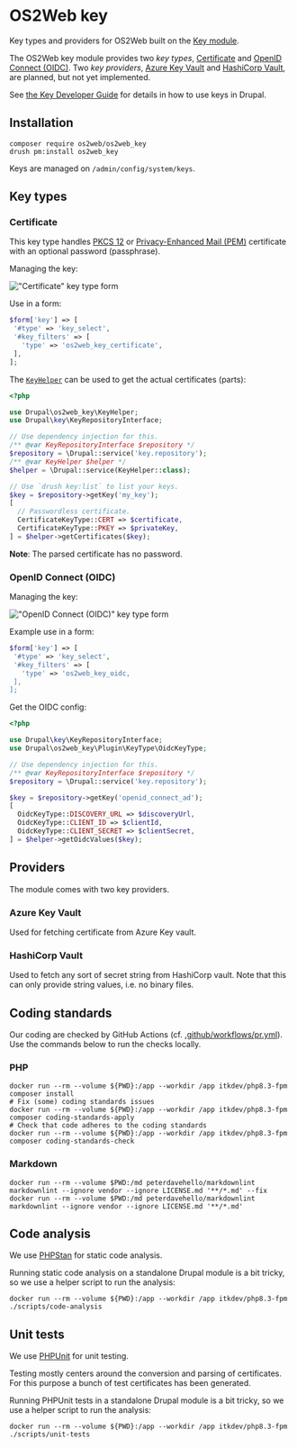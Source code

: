 # OS2Web key

Key types and providers for OS2Web built on the [Key module](https://www.drupal.org/project/key).

The OS2Web key module provides two _key types_, [Certificate](#certificate) and [OpenID Connect
(OIDC)](#openid-connect-oidc). Two _key providers_, [Azure Key Vault](#azure-key-vault) and
[HashiCorp Vault](#hashicorp-vault), are planned, but not yet implemented.

See [the Key Developer Guide](https://www.drupal.org/docs/contributed-modules/key/developer-guide) for details in how to
use keys in Drupal.

## Installation

``` shell
composer require os2web/os2web_key
drush pm:install os2web_key
```

Keys are managed on `/admin/config/system/keys`.

## Key types

### Certificate

This key type handles [PKCS 12](https://en.wikipedia.org/wiki/PKCS_12) or [Privacy-Enhanced Mail
(PEM)](https://en.wikipedia.org/wiki/Privacy-Enhanced_Mail) certificate with an optional password (passphrase).

Managing the key:

!["Certificate" key type form](docs/assets/key-type-certificate.png)

Use in a form:

``` php
$form['key'] => [
 '#type' => 'key_select',
 '#key_filters' => [
   'type' => 'os2web_key_certificate',
 ],
];
```

The [`KeyHelper`](https://github.com/OS2web/os2web_key/blob/main/src/KeyHelper.php) can be used to get
the actual certificates (parts):

``` php
<?php

use Drupal\os2web_key\KeyHelper;
use Drupal\key\KeyRepositoryInterface;

// Use dependency injection for this.
/** @var KeyRepositoryInterface $repository */
$repository = \Drupal::service('key.repository');
/** @var KeyHelper $helper */
$helper = \Drupal::service(KeyHelper::class);

// Use `drush key:list` to list your keys.
$key = $repository->getKey('my_key');
[
  // Passwordless certificate.
  CertificateKeyType::CERT => $certificate,
  CertificateKeyType::PKEY => $privateKey,
] = $helper->getCertificates($key);

```

**Note**: The parsed certificate has no password.

### OpenID Connect (OIDC)

Managing the key:

!["OpenID Connect (OIDC)" key type form](docs/assets/key-type-oidc.png)

Example use in a form:

``` php
$form['key'] => [
 '#type' => 'key_select',
 '#key_filters' => [
   'type' => 'os2web_key_oidc,
 ],
];
```

Get the OIDC config:

``` php
<?php

use Drupal\key\KeyRepositoryInterface;
use Drupal\os2web_key\Plugin\KeyType\OidcKeyType;

// Use dependency injection for this.
/** @var KeyRepositoryInterface $repository */
$repository = \Drupal::service('key.repository');

$key = $repository->getKey('openid_connect_ad');
[
  OidcKeyType::DISCOVERY_URL => $discoveryUrl,
  OidcKeyType::CLIENT_ID => $clientId,
  OidcKeyType::CLIENT_SECRET => $clientSecret,
] = $helper->getOidcValues($key);
```

## Providers

The module comes with two key providers.

### Azure Key Vault

Used for fetching certificate from Azure Key vault.

### HashiCorp Vault

Used to fetch any sort of secret string from HashiCorp vault. Note that
this can only provide string values, i.e. no binary files.

## Coding standards

Our coding are checked by GitHub Actions (cf. [.github/workflows/pr.yml](.github/workflows/pr.yml)). Use the commands
below to run the checks locally.

### PHP

```shell
docker run --rm --volume ${PWD}:/app --workdir /app itkdev/php8.3-fpm composer install
# Fix (some) coding standards issues
docker run --rm --volume ${PWD}:/app --workdir /app itkdev/php8.3-fpm composer coding-standards-apply
# Check that code adheres to the coding standards
docker run --rm --volume ${PWD}:/app --workdir /app itkdev/php8.3-fpm composer coding-standards-check
```

### Markdown

```shell
docker run --rm --volume $PWD:/md peterdavehello/markdownlint markdownlint --ignore vendor --ignore LICENSE.md '**/*.md' --fix
docker run --rm --volume $PWD:/md peterdavehello/markdownlint markdownlint --ignore vendor --ignore LICENSE.md '**/*.md'
```

## Code analysis

We use [PHPStan](https://phpstan.org/) for static code analysis.

Running static code analysis on a standalone Drupal module is a bit tricky, so we use a helper script to run the
analysis:

```shell
docker run --rm --volume ${PWD}:/app --workdir /app itkdev/php8.3-fpm ./scripts/code-analysis
```

## Unit tests

We use [PHPUnit](https://phpunit.de/documentation.html) for unit testing.

Testing mostly centers around the conversion and parsing of certificates. For this purpose a bunch of test
certificates has been generated.

Running PHPUnit tests in a standalone Drupal module is a bit tricky, so we use a helper script to run the
analysis:

```shell
docker run --rm --volume ${PWD}:/app --workdir /app itkdev/php8.3-fpm ./scripts/unit-tests
```
